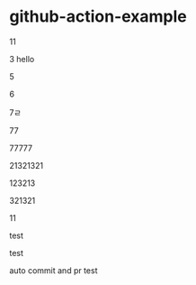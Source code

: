 # github-action-example
11

3
hello



5

6


7ㄹ


77


77777



21321321

123213


321321

11


test

test


auto commit and pr test
